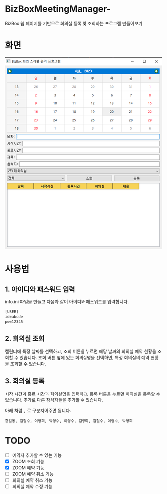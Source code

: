 # BizBoxMeetingManager-
BizBox 웹 페이지를 기반으로 회의실 등록 및 조회하는 프로그램 만들어보기

# 화면

![image info](./output.PNG)


# 사용법



## 1. 아이디와 패스워드 입력

info.ini 파일을 만들고 다음과 같이 아이디와 패스워드를 입력합니다.

```
[USER]
id=abcde
pw=12345
```

## 2. 회의실 조회

캘린더에 특정 날짜를 선택하고, 조회 버튼을 누르면 해당 날짜의 회의실 예약 현황을 조회할 수 있습니다.
조회 버튼 옆에 있는 회의실명을 선택하면, 특정 회의실의 예약 현황을 조회할 수 있습니다.

## 3. 회의실 등록
시작 시간과 종료 시간과 회의실명을 입력하고, 등록 버튼을 누르면 회의실을 등록할 수 있습니다.
추가로 다른 참석자들을 추가할 수 있습니다.

아래 처럼 `,` 로 구분지어주면 됩니다.

```
홍길동, 김철수, 이영희, 박영수, 이영수, 김영희, 김철수, 이영수, 박영희
```


# TODO

- [ ] 예약자 추가할 수 있는 기능
- [x] ZOOM 조회 기능
- [x] ZOOM 예약 기능
- [ ]  ZOOM 예약 취소 기능
- [ ] 회의실 예약 취소 기능
- [ ] 회의실 예약 수정 기능
